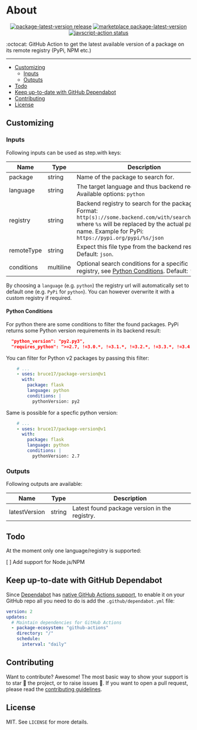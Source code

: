 # About

<p align="center">
  <a href="https://github.com/bruce17/ghaction-package-latest-version/releases/latest"><img alt="package-latest-version release" src="https://img.shields.io/github/release/bruce17/ghaction-package-latest-version.svg?style=flat"></a>
  <a href="https://github.com/marketplace/actions/package-version"><img alt="marketplace package-latest-version" src="https://img.shields.io/badge/marketplace-package--version-blue?logo=github&style=flat"></a>
  <a href="https://github.com/bruce17/ghaction-package-latest-version/actions"><img alt="javscript-action status" src="https://github.com/bruce17/ghaction-package-latest-version/workflows/units-test/badge.svg"></a>
</p>

:octocat: GitHub Action to get the latest available version of a package on its remote registry (PyPi, NPM etc.)

___

* [Customizing](#customizing)
  * [Inputs](#inputs)
  * [Outputs](#outputs)
* [Todo](#todo)
* [Keep up-to-date with GitHub Dependabot](#keep-up-to-date-with-github-dependabot)
* [Contributing](#contributing)
* [License](#license)


## Customizing

### Inputs

Following inputs can be used as step.with keys:

| Name       | Type      | Description |
|------------|-----------|-------------|
| package    | string    | Name of the package to search for. |
| language   | string    | The target language and thus backend registry. Available options: `python` |
| registry   | string    | Backend registry to search for the package. Format: `http(s)://some.backend.com/with/search/for/%s` where `%s` will be replaced by the actual package name. Example for PyPi: `https://pypi.org/pypi/%s/json` |
| remoteType | string    | Expect this file type from the backend result. Default: `json`. |
| conditions | multiline | Optional search conditions for a specific registry, see [Python Conditions](#python-conditions). Default: `''` |

By choosing a `language` (e.g. `python`) the registry url will automatically set to default one (e.g. `PyPi` for `python`). You can however overwrite it with a custom registry if required.

#### Python Conditions

For python there are some conditions to filter the found packages. PyPi returns some Python version requirements in its backend result:

```json
  "python_version": "py2.py3",
  "requires_python": ">=2.7, !=3.0.*, !=3.1.*, !=3.2.*, !=3.3.*, !=3.4.*",
```

You can filter for Python v2 packages by passing this filter:

```yaml
    # ...
    - uses: bruce17/package-version@v1
      with:
        package: flask
        language: python
        conditions: |
          pythonVersion: py2
```

Same is possible for a specfic python version:

```yaml
    # ...
    - uses: bruce17/package-version@v1
      with:
        package: flask
        language: python
        conditions: |
          pythonVersion: 2.7
```


### Outputs

Following outputs are available:

| Name          | Type      | Description |
|---------------|-----------|-------------|
| latestVersion | string    | Latest found package version in the registry. |


## Todo

At the moment only one language/registry is supported:

[ ] Add support for Node.js/NPM


## Keep up-to-date with GitHub Dependabot

Since [Dependabot](https://docs.github.com/en/github/administering-a-repository/keeping-your-actions-up-to-date-with-github-dependabot) has [native GitHub Actions support](https://docs.github.com/en/github/administering-a-repository/configuration-options-for-dependency-updates#package-ecosystem), to enable it on your GitHub repo all you need to do is add the `.github/dependabot.yml` file:

```yaml
version: 2
updates:
  # Maintain dependencies for GitHub Actions
  - package-ecosystem: "github-actions"
    directory: "/"
    schedule:
      interval: "daily"
```

## Contributing

Want to contribute? Awesome! The most basic way to show your support is to star :star2: the project, or to raise issues :speech_balloon:. If you want to open a pull request, please read the [contributing guidelines](.github/CONTRIBUTING.md).


## License

MIT. See `LICENSE` for more details.

